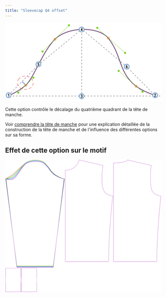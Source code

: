 ```yaml
---
title: "Sleevecap Q4 offset"
---
```


![Le décalage du quatrième quadrant de la tête de manche](./sleevecapq4offset.svg)

Cette option contrôle le décalage du quatrième quadrant de la tête de manche.

<Tip>

Voir [comprendre la tête de manche](/docs/patterns/brian/options#understanding-the-sleevecap) pour une explication détaillée de la construction de la tête de manche et de l'influence des différentes options sur sa forme.

</Tip>

## Effet de cette option sur le motif

![Cette image montre l'effet de cette option en superposant plusieurs variantes qui ont une valeur différente pour cette option](sven_sleevecapq4offset_sample.svg "Effet de cette option sur le modèle")
